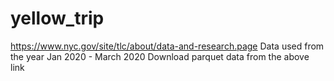 # yellow_trip
https://www.nyc.gov/site/tlc/about/data-and-research.page
Data used from the year Jan 2020 - March 2020
Download parquet data from the above link
